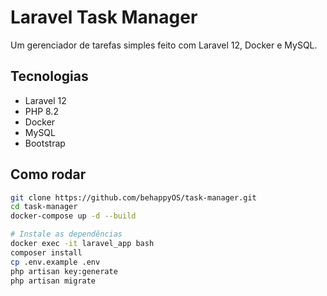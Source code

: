 # Laravel Task Manager

Um gerenciador de tarefas simples feito com Laravel 12, Docker e MySQL.

## Tecnologias

- Laravel 12
- PHP 8.2
- Docker
- MySQL
- Bootstrap

## Como rodar

```bash
git clone https://github.com/behappyOS/task-manager.git
cd task-manager
docker-compose up -d --build

# Instale as dependências
docker exec -it laravel_app bash
composer install
cp .env.example .env
php artisan key:generate
php artisan migrate

